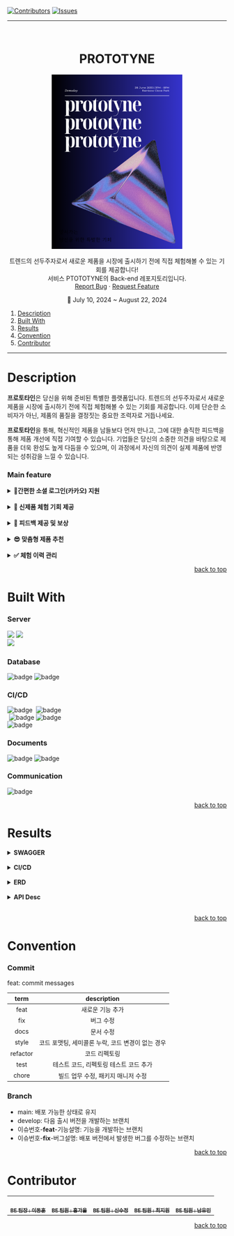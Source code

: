 <a name="readme-top"></a>

[![Contributors][contributors-shield]][contributors-url]
[![Issues][issues-shield]][issues-url]


<hr/>
<br />
<div align="center">
  <h1 align="center">PROTOTYNE</h1>
  <a href="https://github.com/UMC-PROTOTYNE/PROTOTYNE_BE">
    <img src="/assets/poster.png" alt="Logo" width="300" height="400">
  </a>


  <p align="center">
    트렌드의 선두주자로서 새로운 제품을 시장에 출시하기 전에 직접 체험해볼 수 있는 기회를 제공합니다!<br/> 서비스 PTOTOTYNE의 Back-end 레포지토리입니다.
    <br/>
    <a href="https://github.com/UMC-PROTOTYNE/PROTOTYNE_BE/issues/new?labels=bug&template=bug-report---.md">Report Bug</a>
    ·
    <a href="https://github.com/UMC-PROTOTYNE/PROTOTYNE_BE/issues/new?labels=enhancement&template=feature-request---.md">Request Feature</a>
  </p>
📅 July 10, 2024 ~ August 22, 2024
</div>


<ol>
<li>
  <a href="#description">Description</a>
</li>
<li><a href="#built-with">Built With</a></li>
<li><a href="#results">Results</a></li>
<li><a href="#convention">Convention</a></li>
<li><a href="#contributor">Contributor</a></li>
</ol>

<hr/>

# Description

**프로토타인**은 당신을 위해 준비된 특별한
플랫폼입니다.
트렌드의 선두주자로서 새로운 제품을 시장에 출시하기
전에 직접 체험해볼 수 있는 기회를 제공합니다. 이제
단순한 소비자가 아닌, 제품의 품질을 결정짓는 중요한
조력자로 거듭나세요.

**프로토타인**을 통해, 혁신적인 제품을 남들보다
먼저
만나고, 그에 대한 솔직한 피드백을 통해 제품 개선에
직접 기여할 수 있습니다. 기업들은 당신의 소중한
의견을 바탕으로 제품을 더욱 완성도 높게 다듬을 수
있으며, 이 과정에서 자신의 의견이 실제 제품에
반영되는 성취감을 느낄 수 있습니다.

### Main feature

<details>
<summary><b>🔗간편한 소셜 로그인(카카오) 지원</b></summary>
<div align="center">
<h3>간편한 소셜 로그인</h3>
사용자는 카카오 계정을 통해 간편하게 로그인할 수
있습니다.<br/><br/>
<img src="/assets/1.png" alt="Logo" width="200" height="450" align="center"><br/><br/>
<h3>카카오 계정 연동</h3>
이메일, 비밀번호 등의 입력 없이 카카오 계정을 통해 로그인하고, 기본 정보를 제공합니다. 이를 통해 사용자는 빠르고 간편하게 서비스를 이용합니다.
<br/><br/>
<img src="/assets/3.png" alt="Logo" width="200" height="450" align="center">
<br/><br/>
</div>
</details><br/>
<details >
  <summary><b>🚀 신제품 체험 기회 제공</b></summary>
	<div align="center">
	<h3>맞춤형 신제품 체험</h3>
	사용자는 회원가입 시 관심 분야를 선택할 수 있습니다.
	이후, 선택한 관심 분야에 맞춰 신제품 체험 기회를
	제공받습니다. 이로써, 사용자는 자신의 취향에 맞는
	신제품을 가장 먼저 경험할 수 있습니다.<br/><br/>
	<img src="/assets/4.png" alt="Logo" width="200" height="450" align="center"><br/><br/>
	<h3>체험 신청 및 선정</h3>
	사용자는 다양한 신제품 체험에 신청할 수 있으며,
	선정된 사용자는 가장 먼저 제품을 체험할 수 있습니다.
	이는 단순한 체험을 넘어, 사용자가 제품의 초기
	평가자로서 중요한 역할을 하게 됩니다.
	<br/><br/>
	<img src="/assets/7.png" alt="Logo" width="200" height="450" align="center">
	<br/><br/>
	</div>
</details><br/>
<details>
	  <summary><b>🎁 피드백 제공 및 보상</b></summary>
	<div align="center">
	<h3>솔직한 피드백 제공</h3>
	사용자는 체험한 신제품에 대한 솔직한 피드백을 제공할
	수 있습니다. 이 피드백은 제품의 개선 방향을 결정짓는
	중요한 데이터로 활용됩니다.<br/><br/>
	<img src="/assets/10.png" alt="Logo" width="200" height="450" align="center"><br/><br/>
	<h3>피드백 기반 보상 시스템</h3>
	성실하게 피드백을 제공한 사용자는 추가 체험 기회를
	받을 수 있는 티켓을 획득하게 됩니다. 이는 사용자가
	더욱 적극적으로 제품 체험에 참여할 수 있도록 동기를
	부여합니다.
	<br/><br/>
	<img src="/assets/11.png" alt="Logo" width="200" height="450" align="center">
	<br/><br/>
</div>
</details>
<br/>
<details>
	  <summary><b>😎 맞춤형 제품 추천</b></summary>
		<div align="center">
		<h3>개인화된 신제품 추천</h3>
		사용자의 관심 분야와 이전 피드백 데이터를 기반으로
		맞춤형 신제품을 추천합니다. 이는 사용자가 더
		흥미를 가질 만한 제품을 빠르게 발견하고 체험할 수
		있도록 돕습니다.<br/><br/>
		<img src="/assets/5.png" alt="Logo" width="200" height="450" align="center"><br/><br/>
		<h3>추천 알림 시스템</h3>
		사용자가 관심을 가질 만한 신제품이 출시되었을 때,
		추천 알림을 통해 이를 신속하게 전달합니다. 이를 통해
		사용자는 최신 트렌드를 놓치지 않고 가장 먼저 경험할
		수 있습니다.
		<br/><br/>
		<img src="/assets/13.png" alt="Logo" width="200" height="450" align="center">
	<br/><br/></div>
</details>
<br/>
<details>
	  <summary><b>✅ 체험 이력 관리</b></summary>
	<div align="center">
	<h3>체험 및 피드백 이력 확인</h3>
	사용자는 자신의 프로필에서 체험한 제품과 피드백 이력을
	확인하고 관리할 수 있습니다. 이를 통해 자신의 참여
	내역을 쉽게 관리하고, 제공한 피드백을 지속적으로
	확인할 수 있습니다.<br/><br/>
	<img src="/assets/9.png" alt="Logo" width="200" height="450" align="center"><br/><br/>
	<h3>피드백 기반 추가 체험 기회</h3>
	피드백에 따라 제공된 티켓을 이용해 새로운 제품 체험에
	우선적으로 참여할 수 있습니다. 이는 사용자에게 성실한
	피드백의 중요성을 일깨워주고, 더 많은 체험 기회를
	제공합니다.
	<br/><br/></div>
</details>



<p align="right"><a href="#readme-top">back to top</a></p>

# Built With

### Server

<span>
<img src="https://img.shields.io/badge/Spring Boot-6DB33F?style=for-the-badge&logo=springboot&logoColor=white"/>
</span>
<span>
<img src="https://img.shields.io/badge/Java-007396?style=for-the-badge&logo=java&logoColor=white"/>
</span>
<br/>
<img src="https://img.shields.io/badge/Spring%20Security-6DB33F?style=for-the-badge&logo=SpringSecurity&logoColor=white"/>

### Database

<span>
<img src="https://img.shields.io/badge/MySQL-4479A1?style=for-the-badge&logo=mysql&logoColor=white" alt="badge">
</span>
<span>
<img src="https://img.shields.io/badge/S3-569A31?style=for-the-badge&logo=amazons3&logoColor=white" alt="badge">
</span>

### CI/CD

<span>
<img src="https://img.shields.io/badge/GitHubActions-2088FF?style=for-the-badge&logo=githubactions&logoColor=white" alt="badge">
</span>
<span>
<img src="https://img.shields.io/badge/docker-%230db7ed.svg?style=for-the-badge&logo=docker&logoColor=white" alt="">
</span>
<span>
<img src="https://img.shields.io/badge/gradle-02303A?style=for-the-badge&logo=gradle&logoColor=white" alt="badge">
</span>
<br/>
<span>
<img src="https://img.shields.io/badge/AWS-232F3E?style=for-the-badge&logo=amazon&logoColor=white" alt="">
</span>
<span>
<img src="https://img.shields.io/badge/ec2-FF9900?style=for-the-badge&logo=amazon-ec2&logoColor=white" alt="badge">
</span>
<span>
<img src="https://img.shields.io/badge/Route%2053-8C4FFF?style=for-the-badge&logo=amazonroute53&logoColor=white" alt="badge">
</span>
<br/>
<img src="https://img.shields.io/badge/ubuntu-E95420?style=for-the-badge&logo=ubuntu&logoColor=white" alt="badge">

### Documents

<span>
<img src="https://img.shields.io/badge/Swagger-85EA2D?style=for-the-badge&logo=swagger&logoColor=black" alt="badge">
</span>
<span>
<img src="https://img.shields.io/badge/Notion-000000?style=for-the-badge&logo=notion&logoColor=white" alt="badge">
</span>

### Communication

<img src="https://img.shields.io/badge/Discord-5865F2?style=for-the-badge&logo=Discord&logoColor=white" alt="badge">

<p align="right"><a href="#readme-top">back to top</a></p>

# Results

<details><summary><b>SWAGGER</b></summary>
<img src="/assets/swagger.JPG" alt="Logo" align="center">
</details>
<br/>
<details><summary><b>CI/CD</b></summary>
<img src="/assets/cicd1.JPG" alt="Logo" align="center">
<img src="/assets/cicd2.JPG" alt="Logo" align="center">
</details>
<br/>
<details><summary><b>ERD</b></summary>
<img src="/assets/erd.png" alt="Logo" align="center">
</details>
<br/>
<details><summary><b>API Desc</b></summary>
<img src="/assets/14.png" alt="Logo" align="center">
<img src="/assets/15.png" alt="Logo" align="center">
<img src="/assets/16.png" alt="Logo" align="center">
<img src="/assets/17.png" alt="Logo" align="center">
<img src="/assets/18.png" alt="Logo" align="center">
<img src="/assets/19.png" alt="Logo" align="center">
<img src="/assets/20.png" alt="Logo" align="center">
<img src="/assets/21.png" alt="Logo" align="center">
<img src="/assets/14.png" alt="Logo" align="center">
</details>
<br/>

<p align="right"><a href="#readme-top">back to top</a></p> 

# Convention

### Commit

feat: commit messages

|   term   |          description          |
|:--------:|:-----------------------------:|
|   feat   |           새로운 기능 추가           |
|   fix    |             버그 수정             |
|   docs   |             문서 수정             |
|  style   | 코드 포맷팅, 세미콜론 누락, 코드 변경이 없는 경우 |
| refactor |            코드 리펙토링            |
|   test   |    테스트 코드, 리펙토링 테스트 코드 추가     |
|  chore   |     빌드 업무 수정, 패키지 매니저 수정      |

### Branch

- main: 배포 가능한 상태로 유지
- develop: 다음 출시 버전을 개발하는 브랜치
- 이슈번호-**feat**-기능설명: 기능을 개발하는
  브랜치
- 이슈번호-**fix**-버그설명: 배포 버전에서
  발생한 버그를 수정하는 브랜치

<p align="right"><a href="#readme-top">back to top</a></p>

# Contributor

<table>
  <tbody>
      <td align="center"><a href="https://github.com/PROMLEE"><img src="https://avatars.githubusercontent.com/u/80230701?v=4" width="100px;" alt=""/><br /><sub><b>BE 팀장 : 이동훈 </b></sub></a><br /></td>
      <td align="center"><a href="https://github.com/gaeul3303"><img src="https://avatars.githubusercontent.com/u/84903260?v=4" width="100px;" alt=""/><br /><sub><b>BE 팀원 : 홍가을 </b></sub></a><br /></td>
      <td align="center"><a href="https://github.com/chock-cho"><img src="https://avatars.githubusercontent.com/u/113707388?v=4" width="100px;" alt=""/><br /><sub><b>BE 팀원 : 신수정</b></sub></a><br /></td>
      <td align="center"><a href="https://github.com/jiwonnchoi"><img src="https://avatars.githubusercontent.com/u/126451052?v=4" width="100px;" alt=""/><br /><sub><b>BE 팀원 : 최지원</b></sub></a><br /></td>
		<td align="center"><a href="https://github.com/nimuy99"><img src="https://avatars.githubusercontent.com/u/156196338?v=4" width="100px;" alt=""/><br /><sub><b>BE 팀원 : 남유민</b></sub></a><br /></td>
  </tbody>
</table>
<p align="right"><a href="#readme-top">back to top</a></p>


[contributors-shield]: https://img.shields.io/github/contributors/UMC-PROTOTYNE/PROTOTYNE_BE.svg?style=for-the-badge

[contributors-url]: https://github.com/UMC-PROTOTYNE/PROTOTYNE_BE/graphs/contributors

[issues-shield]: https://img.shields.io/github/issues/UMC-PROTOTYNE/PROTOTYNE_BE.svg?style=for-the-badge

[issues-url]: https://github.com/UMC-PROTOTYNE/PROTOTYNE_BE/issues